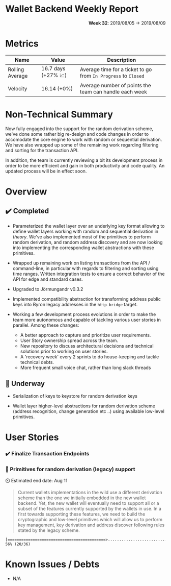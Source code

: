 # Wallet Backend Weekly Report 

<p align="right">
  <strong>Week 32</strong>: 2019/08/05 →  2019/08/09
</p>

# Metrics

| Name            | Value                                       | Description                                                    |
| ---             | ---                                         | ---                                                            |
| Rolling Average | 16.7 days (+27% :chart_with_upwards_trend:) | Average time for a ticket to go from `In Progress` to `Closed` |
| Velocity        | 16.14 (+0%)                                 | Average number of points the team can handle each week         |

# Non-Technical Summary

Now fully engaged into the support for the random derivation scheme, we've done
some rather big re-design and code changes in order to accomodate the core
engine to work with random or sequential derivation. We have also wrapped up
some of the remaining work regarding filtering and sorting for the transaction
API.

In addition, the team is currently reviewing a bit its development process in
order to be more efficient and gain in both productivity and code quality. An
updated process will be in effect soon. 

# Overview 

## :heavy_check_mark: Completed

- Parameterized the wallet layer over an underlying key format allowing to 
  define wallet layers working with random and sequential derivation in _theory_.
  We've also implemented most of the primitives to perform random derivation, and
  random address discovery and are now looking into implementing the corresponding
  wallet abstractions with these primitives.

- Wrapped up remaining work on listing transactions from the API / command-line, in 
  particular with regards to filtering and sorting using time ranges. Written integration
  tests to ensure a correct behavior of the API for edge and standard cases.

- Upgraded to Jörmungandr v0.3.2

- Implemented compatibility abstraction for transforming address public keys into
  Byron legacy addresses in the `http-bridge` target.

- Working a few development process evolutions in order to make the team more autonomous
  and capable of tackling various user stories in parallel. Among these changes: 
  - A better approach to capture and prioritize user requirements.
  - User Story ownership spread across the team.
  - New repository to discuss architectural decisions and technical solutions prior to
    working on user stories.
  - A 'recovery week' every 2 sprints to do house-keeping and tackle technical debts.
  - More frequent small voice chat, rather than long slack threads

## :construction: Underway

- Serialization of keys to keystore for random derivation keys

- Wallet layer higher-level abstractions for random derivation scheme (address recognition,
  change generation etc ..) using available low-level primitives.

# User Stories 

### :heavy_check_mark: Finalize Transaction Endpoints

### :hammer: Primitives for random derivation (legacy) support

:timer_clock: Estimated end date: Aug 11

> Current wallets implementations in the wild use a different derivation scheme
> than the one we initially embedded in the new wallet backend. Yet, the new wallet
> will eventually need to support all or a subset of the features currently supported
> by the wallets in use. In a first towards supporting these features, we need to
> build the cryptographic and low-level primitives which will allow us to perform
> key management, key derivation and address discover following rules stated by the
> legacy scheme.

```
[===========================================>...................................] 56% (20/36)
```

# Known Issues / Debts

- N/A

